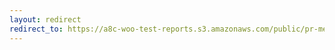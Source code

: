 ```yaml
---
layout: redirect
redirect_to: https://a8c-woo-test-reports.s3.amazonaws.com/public/pr-merge/41631/e2e/index.html
---
```

